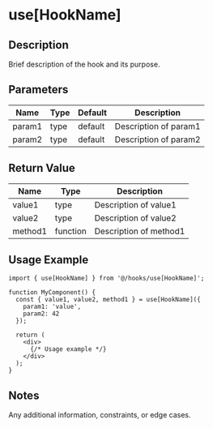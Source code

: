 # use[HookName]

## Description
Brief description of the hook and its purpose.

## Parameters

| Name | Type | Default | Description |
|------|------|---------|-------------|
| param1 | type | default | Description of param1 |
| param2 | type | default | Description of param2 |

## Return Value

| Name | Type | Description |
|------|------|-------------|
| value1 | type | Description of value1 |
| value2 | type | Description of value2 |
| method1 | function | Description of method1 |

## Usage Example

```tsx
import { use[HookName] } from '@/hooks/use[HookName]';

function MyComponent() {
  const { value1, value2, method1 } = use[HookName]({
    param1: 'value',
    param2: 42
  });
  
  return (
    <div>
      {/* Usage example */}
    </div>
  );
}
```

## Notes
Any additional information, constraints, or edge cases.